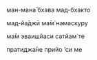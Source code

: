 ман-мана̄ бхава мад-бхакто

мад-йа̄джӣ ма̄м̇ намаскуру

ма̄м эваишйаси сатйам̇ те

пратиджа̄не прийо ’си ме